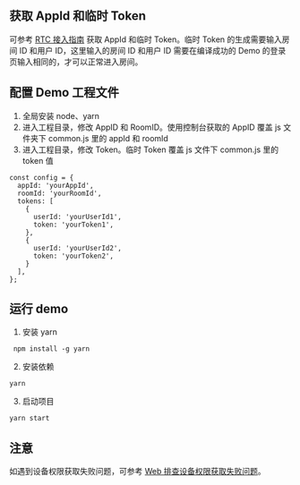 ## 获取 AppId 和临时 Token

可参考 [RTC 接入指南](https://www.volcengine.com/docs/6348/77374) 获取 AppId 和临时 Token。临时 Token 的生成需要输入房间 ID 和用户 ID，这里输入的房间 ID 和用户 ID 需要在编译成功的 Demo 的登录页输入相同的，才可以正常进入房间。

## 配置 Demo 工程文件

1. 全局安装 node、yarn
2. 进入工程目录，修改 AppID 和 RoomID。使用控制台获取的 AppID 覆盖 js 文件夹下 common.js 里的 appId 和 roomId
3. 进入工程目录，修改 Token。临时 Token 覆盖 js 文件下 common.js 里的 token 值

```
const config = {
  appId: 'yourAppId',
  roomId: 'yourRoomId',
  tokens: [
    {
      userId: 'yourUserId1',
      token: 'yourToken1',
    },
    {
      userId: 'yourUserId2',
      token: 'yourToken2',
    }
  ],
};
```

## 运行 demo

1. 安装 yarn

```
 npm install -g yarn
```

2. 安装依赖

```
yarn
```

3. 启动项目

```
yarn start
```

## 注意
如遇到设备权限获取失败问题，可参考 [Web 排查设备权限获取失败问题](https://www.volcengine.com/docs/6348/1356355)。